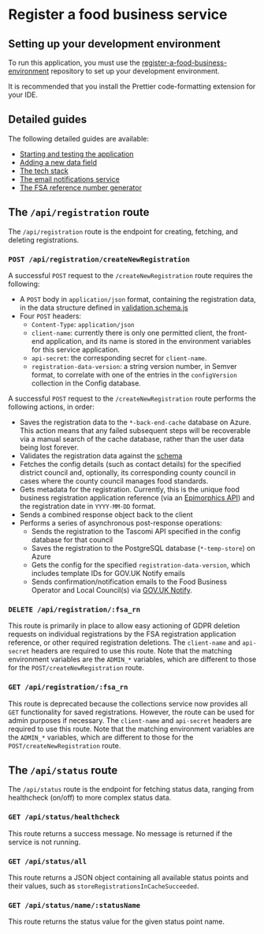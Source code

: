# Register a food business service

## Setting up your development environment

To run this application, you must use the [register-a-food-business-environment](https://github.com/FoodStandardsAgency/register-a-food-business-environment) repository to set up your development environment.

It is recommended that you install the Prettier code-formatting extension for your IDE.

## Detailed guides

The following detailed guides are available:

* [Starting and testing the application](./docs/contribution-guidelines/starting-testing-the-app.md)
* [Adding a new data field](./docs/contribution-guidelines/adding-a-new-data-field.md)
* [The tech stack](./docs/contribution-guidelines/the-tech-stack.md)
* [The email notifications service](https://foodstandardsagency.atlassian.net/wiki/spaces/RFB/pages/491290652/The+Notifications+service)
* [The FSA reference number generator](https://foodstandardsagency.atlassian.net/wiki/spaces/RFB/pages/491126788/The+FSA+registration+reference+number+generator)

## The `/api/registration` route

The `/api/registration` route is the endpoint for creating, fetching, and deleting registrations.

### `POST /api/registration/createNewRegistration`

A successful `POST` request to the `/createNewRegistration` route requires the following:

* A `POST` body in `application/json` format, containing the registration data, in the data structure defined in [validation.schema.js](/src/services/validation.schema.js)
* Four `POST` headers:
  * `Content-Type`: `application/json`
  * `client-name`: currently there is only one permitted client, the front-end application, and its name is stored in the environment variables for this service application.
  * `api-secret`: the corresponding secret for `client-name`.
  * `registration-data-version`: a string version number, in Semver format, to correlate with one of the entries in the `configVersion` collection in the Config database.

A successful `POST` request to the `/createNewRegistration` route performs the following actions, in order:

* Saves the registration data to the `*-back-end-cache` database on Azure. This action means that any failed subsequent steps will be recoverable via a manual search of the cache database, rather than the user data being lost forever.
* Validates the registration data against the [schema](/src/services/validation.schema.js)
* Fetches the config details (such as contact details) for the specified district council and, optionally, its corresponding county council in cases where the county council manages food standards.
* Gets metadata for the registration. Currently, this is the unique food business registration application reference (via an [Epimorphics API](https://foodstandardsagency.atlassian.net/wiki/spaces/RFB/pages/491126788/The+FSA+registration+reference+number+generator)) and the registration date in `YYYY-MM-DD` format.
* Sends a combined response object back to the client
* Performs a series of asynchronous post-response operations:
  * Sends the registration to the Tascomi API specified in the config database for that council
  * Saves the registration to the PostgreSQL database (`*-temp-store`) on Azure
  * Gets the config for the specified `registration-data-version`, which includes template IDs for GOV.UK Notify emails
  * Sends confirmation/notification emails to the Food Business Operator and Local Council(s) via [GOV.UK Notify](https://foodstandardsagency.atlassian.net/wiki/spaces/RFB/pages/491290652/The+Notifications+service).

### `DELETE /api/registration/:fsa_rn`

This route is primarily in place to allow easy actioning of GDPR deletion requests on individual registrations by the FSA registration application reference, or other required registration deletions. The `client-name` and `api-secret` headers are required to use this route. Note that the matching environment variables are the `ADMIN_*` variables, which are different to those for the `POST/createNewRegistration` route.

### `GET /api/registration/:fsa_rn`

This route is deprecated because the collections service now provides all `GET` functionality for saved registrations. However, the route can be used for admin purposes if necessary. The `client-name` and `api-secret` headers are required to use this route. Note that the matching environment variables are the `ADMIN_*` variables, which are different to those for the `POST/createNewRegistration` route.

## The `/api/status` route

The `/api/status` route is the endpoint for fetching status data, ranging from healthcheck (on/off) to more complex status data.

### `GET /api/status/healthcheck`

This route returns a success message. No message is returned if the service is not running.

### `GET /api/status/all`

This route returns a JSON object containing all available status points and their values, such as `storeRegistrationsInCacheSucceeded`.

### `GET /api/status/name/:statusName`

This route returns the status value for the given status point name.
